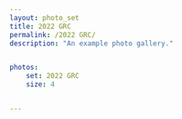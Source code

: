 ```yaml
---
layout: photo_set
title: 2022 GRC
permalink: /2022 GRC/
description: "An example photo gallery."


photos:
    set: 2022 GRC
    size: 4


---
```



